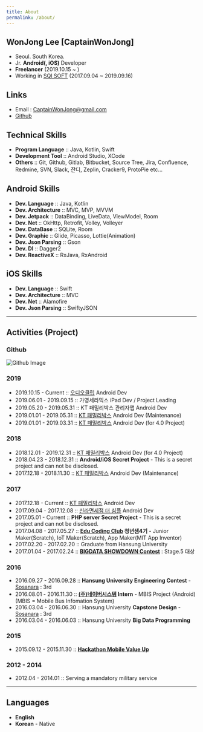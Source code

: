 ```yaml
---
title: About
permalink: /about/
---
```


## WonJong Lee [CaptainWonJong]
- Seoul. South Korea.
- Jr. **Android(, iOS)** Developer
- **Freelancer** (2019.10.15 ~ )
- Working in [SQI SOFT](http://www.sqisoft.com) (2017.09.04 ~ 2019.09.16)

## Links
- Email : CaptainWonJong@gmail.com
- [Github](https://github.com/CaptainWonJong)

## Technical Skills
- **Program Language** :: Java, Kotlin, Swift
- **Development Tool** :: Android Studio, XCode
- **Others** :: Git, Github, Gitlab, Bitbucket, Source Tree, Jira, Confluence, Redmine, SVN, Slack, 잔디, Zeplin, Cracker9, ProtoPie etc...

## Android Skills  

- **Dev. Language** :: Java, Kotlin  
- **Dev. Architecture** :: MVC, MVP, MVVM  
- **Dev. Jetpack** :: DataBinding, LiveData, ViewModel, Room  
- **Dev. Net** :: OkHttp, Retrofit, Volley, Volleyer  
- **Dev. DataBase** :: SQLite, Room  
- **Dev. Graphic** :: Glide, Picasso, Lottie(Animation)    
- **Dev. Json Parsing** :: Gson  
- **Dev. DI** :: Dagger2  
- **Dev. ReactiveX** :: RxJava, RxAndroid  

## iOS Skills  

- **Dev. Language** :: Swift  
- **Dev. Architecture** :: MVC  
- **Dev. Net** :: Alamofire  
- **Dev. Json Parsing** :: SwiftyJSON  

-------

## Activities (Project)
### Github
![Github Image](https://ghchart.rshah.org/CaptainWonJong)
### 2019
- 2019.10.15 - Current :: [오디오클립](https://play.google.com/store/apps/details?id=com.naver.naveraudio&hl=ko) Android Dev
- 2019.06.01 - 2019.09.15 :: 가영세라믹스 iPad Dev / Project Leading
- 2019.05.20 - 2019.05.31 :: KT 패밀리박스 관리자앱 Android Dev
- 2019.01.01 - 2019.05.31 :: [KT 패밀리박스](https://play.google.com/store/apps/details?id=com.kt.ollehfamilybox) Android Dev (Maintenance)  
- 2019.01.01 - 2019.03.31 :: [KT 패밀리박스](https://play.google.com/store/apps/details?id=com.kt.ollehfamilybox) Android Dev (for 4.0 Project)  

### 2018
- 2018.12.01 - 2019.12.31 :: [KT 패밀리박스](https://play.google.com/store/apps/details?id=com.kt.ollehfamilybox) Android Dev (for 4.0 Project)  
- 2018.04.23 - 2018.12.31 :: **Android/iOS Secret Project** - This is a secret project and can not be disclosed.  
- 2017.12.18 - 2018.11.30 :: [KT 패밀리박스](https://play.google.com/store/apps/details?id=com.kt.ollehfamilybox) Android Dev (Maintenance)  

### 2017
- 2017.12.18 - Current :: [KT 패밀리박스](https://play.google.com/store/apps/details?id=com.kt.ollehfamilybox) Android Dev
- 2017.09.04 - 2017.12.08 :: [신라면세점 더 심플](https://play.google.com/store/apps/details?id=com.shilladfs.silverdfs) Android Dev
- 2017.05.01 - Current :: **PHP server Secret Project** - This is a secret project and can not be disclosed.
- 2017.04.08 - 2017.05.27 :: **[Edu Coding Club](http://codingclubs.org/) 청년샘4기** - Junior Maker(Scratch), IoT Maker(Scratch), App Maker(MIT App Inventor) 
- 2017.02.20 - 2017.02.20 :: Graduate from Hansung University
- 2017.01.04 - 2017.02.24 :: **[BIGDATA SHOWDOWN Contest](https://www.facebook.com/events/1110908069018193/)** : Stage.5 대상

### 2016
- 2016.09.27 - 2016.09.28 :: **Hansung University Engineering Contest** - [Sosanara](https://github.com/sosanara) : 3rd
- 2016.08.01 - 2016.11.30 :: **[(주)네이버시스템](http://www.neighbor21.co.kr/) Intern** - MBIS Project (Android) (MBIS = Mobile Bus Infomation System)
- 2016.03.04 - 2016.06.30 :: Hansung University **Capstone Design** - [Sosanara](https://github.com/sosanara) : 3rd
- 2016.03.04 - 2016.06.03 :: Hansung University **Big Data Programming**

### 2015
- 2015.09.12 - 2015.11.30 :: **[Hackathon Mobile Value Up](https://moibavalueup.modoo.at/)**

### 2012 - 2014
- 2012.04 - 2014.01 :: Serving a mandatory military service

-------

## Languages
- **English**
- **Korean** - Native

